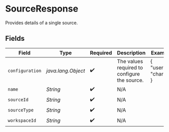 # SourceResponse

Provides details of a single source.


## Fields

| Field                                        | Type                                         | Required                                     | Description                                  | Example                                      |
| -------------------------------------------- | -------------------------------------------- | -------------------------------------------- | -------------------------------------------- | -------------------------------------------- |
| `configuration`                              | *java.lang.Object*                           | :heavy_check_mark:                           | The values required to configure the source. | {<br/>"user": "charles"<br/>}                |
| `name`                                       | *String*                                     | :heavy_check_mark:                           | N/A                                          |                                              |
| `sourceId`                                   | *String*                                     | :heavy_check_mark:                           | N/A                                          |                                              |
| `sourceType`                                 | *String*                                     | :heavy_check_mark:                           | N/A                                          |                                              |
| `workspaceId`                                | *String*                                     | :heavy_check_mark:                           | N/A                                          |                                              |